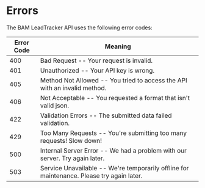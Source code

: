 # Errors

The BAM LeadTracker API uses the following error codes:

Error Code | Meaning
---------- | -------
400 | Bad Request -- Your request is invalid.
401 | Unauthorized -- Your API key is wrong.
405 | Method Not Allowed -- You tried to access the API with an invalid method.
406 | Not Acceptable -- You requested a format that isn't valid json.
422 | Validation Errors -- The submitted data failed validation.
429 | Too Many Requests -- You're submitting too many requests! Slow down!
500 | Internal Server Error -- We had a problem with our server. Try again later.
503 | Service Unavailable -- We're temporarily offline for maintenance. Please try again later.
